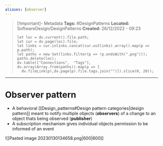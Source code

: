 ```yaml
---
aliases: [observer]
---
```


> [!important]- Metadata
> **Tags:** #DesignPatterns
> **Located:** SoftwareDesign/DesignPatterns
> **Created:** 26/12/2022 - 09:23
> ```dataviewjs
>let loc = dv.current().file.path;
>let cur = dv.page(loc).file;
>let links = cur.inlinks.concat(cur.outlinks).array().map(p => p.path);
>let paths = new Set(links.filter(p => !p.endsWith(".png")));
>paths.delete(loc);
>dv.table(["Connections",  "Tags"], dv.array(Array.from(paths)).map(p => [
>   dv.fileLink(p),dv.page(p).file.tags.join("")]).slice(0, 20));
> ```

___
# Observer pattern
- A behavioral [[Design_patterns#Design pattern categories|design pattern]] meant to notify multiple objects (**observers**) of a change to an object thats being observed (**publisher**)
- A subscription mechanism gives individual objects permission to be informed of an event 

![[Pasted image 20230130134658.png|600|600]]
